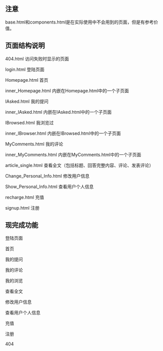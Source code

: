 ## 注意

base.html和components.html是在实际使用中不会用到的页面，但是有参考价值。



## 页面结构说明

404.html 访问失败时显示的页面

login.html 登陆页面

Homepage.html 首页

inner_Homepage.html 内嵌在Homepage.html中的一个子页面

IAsked.html 我的提问

inner_IAsked.html 内嵌在IAsked.html中的一个子页面

IBrowsed.html 我浏览过

inner_IBrowser.html 内嵌在IBrowsed.html中的一个子页面

MyComments.html 我的评论

inner_MyComments.html 内嵌在MyComments.html中的一个子页面

article_single.html 查看全文（包括标题、回答完整内容、评论、发表评论）

Change_Personal_Info.html 修改用户信息

Show_Personal_Info.html 查看用户个人信息

recharge.html 充值

signup.html 注册



## 现完成功能

登陆页面

首页

我的提问

我的评论

我的浏览

查看全文

修改用户信息

查看用户个人信息

充值

注册

404